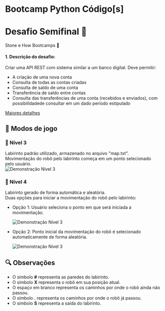 # Bootcamp Python Código[s] 
# Desafio Semifinal 	:rocket:

Stone e How Bootcamps :green_heart:


#### 1. Descrição do desafio:
Criar uma API REST com sistema similar a um banco digital. Deve permitir:
<ul>
  <li>A criação de uma nova conta</li>
  <li>Consulta de todas as contas criadas</li>
  <li>Consulta de saldo de uma conta</li>
  <li>Transferência de saldo entre contas</li>
  <li>Consulta das transferências de uma conta (recebidos e enviados), com possibilidadede consultar em um dado período estipulado</li>
</ul>

[Maiores detalhes](arquivos_readme/desafio.pdf)

## :space_invader: Modos de jogo

### :round_pushpin:	Nível 3
Labirinto padrão utilizado, armazenado no arquivo "map.txt".<br>
Movimentação do robô pelo labirinto começa em um ponto selecionado pelo usuário.
<br>
![Demonstração Nível 3](Nivel3.gif)
<br>

### :round_pushpin:	Nível 4
Labirinto gerado de forma automática e aleatória.<br>
Duas opções para iniciar a movimentação do robô pelo labirinto:<br>
<ul>
<li>Opção 1: Usuário seleciona o ponto em que será iniciada a movimentação.</li>

![Demonstração Nível 3](Nivel4_1.gif)
<li>Opção 2: Ponto inicial da movimentação do robô é selecionado automaticamente de forma aleatória.</li>

![Demonstração Nível 3](Nivel4_2.gif)
</ul>

## :mag: Observações
<ul>
<li>O símbolo <b>#</b> representa as paredes do labirinto.</li>
<li>O símbolo <b>X</b> representa o robô em sua posição atual.</li>
<li>O espaço em branco representa os caminhos por onde o robô ainda não passou.</li>
<li>O símbolo <b>.</b> representa os caminhos por onde o robô já passou.</li>
<li>O símbolo <b>S</b> representa a saída do labirinto.</li>

</ul>